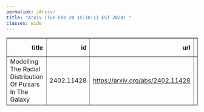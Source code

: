 ```yaml
---
permalink: /Arxiv/
title: "Arxiv (Tue Feb 20 15:10:11 EST 2024) "
classes: wide
---
```

<table border="1" class="dataframe">
  <thead>
    <tr style="text-align: right;">
      <th>title</th>
      <th>id</th>
      <th>url</th>
      <th>authors</th>
      <th>Local Authors</th>
    </tr>
  </thead>
  <tbody>
    <tr>
      <td>Modelling The Radial Distribution Of Pulsars In The Galaxy</td>
      <td>2402.11428</td>
      <td><a href="https://arxiv.org/abs/2402.11428" target="_blank">https://arxiv.org/abs/2402.11428</a></td>
      <td>J. T. Xie, J. B. Wang, N. Wang, R. Manchester, G. Hobbs</td>
      <td>Ji Wang</td>
    </tr>
  </tbody>
</table>